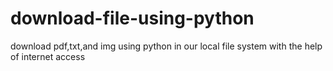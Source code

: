 # download-file-using-python
download pdf,txt,and img using python in our local file system with the help of internet access 
